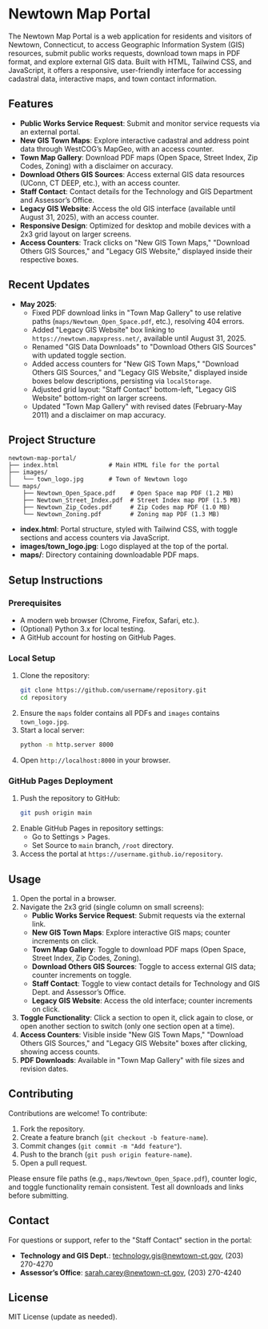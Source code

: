 # Newtown Map Portal

The Newtown Map Portal is a web application for residents and visitors of Newtown, Connecticut, to access Geographic Information System (GIS) resources, submit public works requests, download town maps in PDF format, and explore external GIS data. Built with HTML, Tailwind CSS, and JavaScript, it offers a responsive, user-friendly interface for accessing cadastral data, interactive maps, and town contact information.

## Features

- **Public Works Service Request**: Submit and monitor service requests via an external portal.
- **New GIS Town Maps**: Explore interactive cadastral and address point data through WestCOG’s MapGeo, with an access counter.
- **Town Map Gallery**: Download PDF maps (Open Space, Street Index, Zip Codes, Zoning) with a disclaimer on accuracy.
- **Download Others GIS Sources**: Access external GIS data resources (UConn, CT DEEP, etc.), with an access counter.
- **Staff Contact**: Contact details for the Technology and GIS Department and Assessor’s Office.
- **Legacy GIS Website**: Access the old GIS interface (available until August 31, 2025), with an access counter.
- **Responsive Design**: Optimized for desktop and mobile devices with a 2x3 grid layout on larger screens.
- **Access Counters**: Track clicks on "New GIS Town Maps," "Download Others GIS Sources," and "Legacy GIS Website," displayed inside their respective boxes.

## Recent Updates

- **May 2025**:
  - Fixed PDF download links in "Town Map Gallery" to use relative paths (`maps/Newtown_Open_Space.pdf`, etc.), resolving 404 errors.
  - Added "Legacy GIS Website" box linking to `https://newtown.mapxpress.net/`, available until August 31, 2025.
  - Renamed "GIS Data Downloads" to "Download Others GIS Sources" with updated toggle section.
  - Added access counters for "New GIS Town Maps," "Download Others GIS Sources," and "Legacy GIS Website," displayed inside boxes below descriptions, persisting via `localStorage`.
  - Adjusted grid layout: "Staff Contact" bottom-left, "Legacy GIS Website" bottom-right on larger screens.
  - Updated "Town Map Gallery" with revised dates (February-May 2011) and a disclaimer on map accuracy.

## Project Structure

```
newtown-map-portal/
├── index.html              # Main HTML file for the portal
├── images/
│   └── town_logo.jpg       # Town of Newtown logo
└── maps/
    ├── Newtown_Open_Space.pdf    # Open Space map PDF (1.2 MB)
    ├── Newtown_Street_Index.pdf  # Street Index map PDF (1.5 MB)
    ├── Newtown_Zip_Codes.pdf     # Zip Codes map PDF (1.0 MB)
    └── Newtown_Zoning.pdf        # Zoning map PDF (1.3 MB)
```

- **index.html**: Portal structure, styled with Tailwind CSS, with toggle sections and access counters via JavaScript.
- **images/town_logo.jpg**: Logo displayed at the top of the portal.
- **maps/**: Directory containing downloadable PDF maps.

## Setup Instructions

### Prerequisites
- A modern web browser (Chrome, Firefox, Safari, etc.).
- (Optional) Python 3.x for local testing.
- A GitHub account for hosting on GitHub Pages.

### Local Setup
1. Clone the repository:
   ```bash
   git clone https://github.com/username/repository.git
   cd repository
   ```
2. Ensure the `maps` folder contains all PDFs and `images` contains `town_logo.jpg`.
3. Start a local server:
   ```bash
   python -m http.server 8000
   ```
4. Open `http://localhost:8000` in your browser.

### GitHub Pages Deployment
1. Push the repository to GitHub:
   ```bash
   git push origin main
   ```
2. Enable GitHub Pages in repository settings:
   - Go to Settings > Pages.
   - Set Source to `main` branch, `/root` directory.
3. Access the portal at `https://username.github.io/repository`.

## Usage

1. Open the portal in a browser.
2. Navigate the 2x3 grid (single column on small screens):
   - **Public Works Service Request**: Submit requests via the external link.
   - **New GIS Town Maps**: Explore interactive GIS maps; counter increments on click.
   - **Town Map Gallery**: Toggle to download PDF maps (Open Space, Street Index, Zip Codes, Zoning).
   - **Download Others GIS Sources**: Toggle to access external GIS data; counter increments on toggle.
   - **Staff Contact**: Toggle to view contact details for Technology and GIS Dept. and Assessor’s Office.
   - **Legacy GIS Website**: Access the old interface; counter increments on click.
3. **Toggle Functionality**: Click a section to open it, click again to close, or open another section to switch (only one section open at a time).
4. **Access Counters**: Visible inside "New GIS Town Maps," "Download Others GIS Sources," and "Legacy GIS Website" boxes after clicking, showing access counts.
5. **PDF Downloads**: Available in "Town Map Gallery" with file sizes and revision dates.

## Contributing

Contributions are welcome! To contribute:
1. Fork the repository.
2. Create a feature branch (`git checkout -b feature-name`).
3. Commit changes (`git commit -m "Add feature"`).
4. Push to the branch (`git push origin feature-name`).
5. Open a pull request.

Please ensure file paths (e.g., `maps/Newtown_Open_Space.pdf`), counter logic, and toggle functionality remain consistent. Test all downloads and links before submitting.

## Contact

For questions or support, refer to the "Staff Contact" section in the portal:
- **Technology and GIS Dept.**: technology.gis@newtown-ct.gov, (203) 270-4270
- **Assessor’s Office**: sarah.carey@newtown-ct.gov, (203) 270-4240

## License

MIT License (update as needed).
